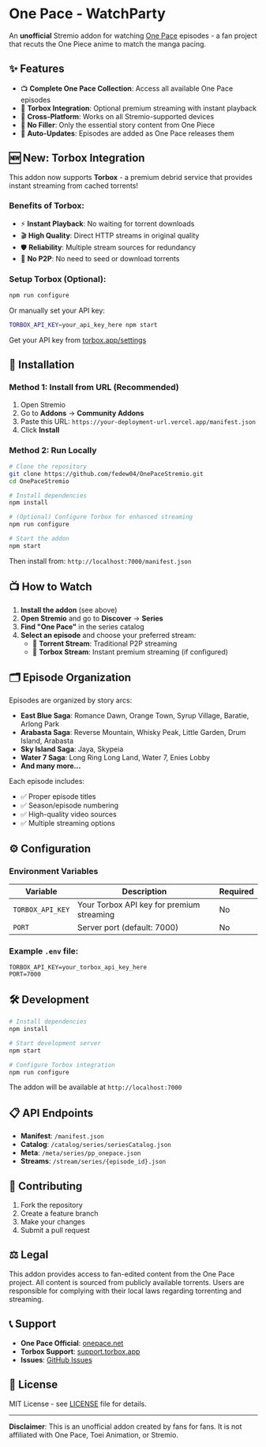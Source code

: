 # One Pace - WatchParty

An **unofficial** Stremio addon for watching [One Pace](https://onepace.net/) episodes - a fan project that recuts the One Piece anime to match the manga pacing.

## ✨ Features

- 📺 **Complete One Pace Collection**: Access all available One Pace episodes
- 🚀 **Torbox Integration**: Optional premium streaming with instant playback
- 📱 **Cross-Platform**: Works on all Stremio-supported devices
- 🎯 **No Filler**: Only the essential story content from One Piece
- 🔄 **Auto-Updates**: Episodes are added as One Pace releases them

## 🆕 New: Torbox Integration

This addon now supports **Torbox** - a premium debrid service that provides instant streaming from cached torrents!

### Benefits of Torbox:
- ⚡ **Instant Playback**: No waiting for torrent downloads
- 🎬 **High Quality**: Direct HTTP streams in original quality  
- 🛡️ **Reliability**: Multiple stream sources for redundancy
- 🚫 **No P2P**: No need to seed or download torrents

### Setup Torbox (Optional):
```bash
npm run configure
```

Or manually set your API key:
```bash
TORBOX_API_KEY=your_api_key_here npm start
```

Get your API key from [torbox.app/settings](https://torbox.app/settings)

## 🚀 Installation

### Method 1: Install from URL (Recommended)
1. Open Stremio
2. Go to **Addons** → **Community Addons**  
3. Paste this URL: `https://your-deployment-url.vercel.app/manifest.json`
4. Click **Install**

### Method 2: Run Locally
```bash
# Clone the repository
git clone https://github.com/fedew04/OnePaceStremio.git
cd OnePaceStremio

# Install dependencies
npm install

# (Optional) Configure Torbox for enhanced streaming
npm run configure

# Start the addon
npm start
```

Then install from: `http://localhost:7000/manifest.json`

## 📺 How to Watch

1. **Install the addon** (see above)
2. **Open Stremio** and go to **Discover** → **Series**
3. **Find "One Pace"** in the series catalog
4. **Select an episode** and choose your preferred stream:
   - 📁 **Torrent Stream**: Traditional P2P streaming
   - 🚀 **Torbox Stream**: Instant premium streaming (if configured)

## 🗂️ Episode Organization

Episodes are organized by story arcs:

- **East Blue Saga**: Romance Dawn, Orange Town, Syrup Village, Baratie, Arlong Park
- **Arabasta Saga**: Reverse Mountain, Whisky Peak, Little Garden, Drum Island, Arabasta
- **Sky Island Saga**: Jaya, Skypeia
- **Water 7 Saga**: Long Ring Long Land, Water 7, Enies Lobby
- **And many more...**

Each episode includes:
- ✅ Proper episode titles
- ✅ Season/episode numbering
- ✅ High-quality video sources
- ✅ Multiple streaming options

## ⚙️ Configuration

### Environment Variables

| Variable | Description | Required |
|----------|-------------|----------|
| `TORBOX_API_KEY` | Your Torbox API key for premium streaming | No |
| `PORT` | Server port (default: 7000) | No |

### Example `.env` file:
```env
TORBOX_API_KEY=your_torbox_api_key_here
PORT=7000
```

## 🛠️ Development

```bash
# Install dependencies
npm install

# Start development server
npm start

# Configure Torbox integration
npm run configure
```

The addon will be available at `http://localhost:7000`

## 📋 API Endpoints

- **Manifest**: `/manifest.json`
- **Catalog**: `/catalog/series/seriesCatalog.json`
- **Meta**: `/meta/series/pp_onepace.json`
- **Streams**: `/stream/series/{episode_id}.json`

## 🤝 Contributing

1. Fork the repository
2. Create a feature branch
3. Make your changes
4. Submit a pull request

## ⚖️ Legal

This addon provides access to fan-edited content from the One Pace project. All content is sourced from publicly available torrents. Users are responsible for complying with their local laws regarding torrenting and streaming.

## 📞 Support

- **One Pace Official**: [onepace.net](https://onepace.net/)
- **Torbox Support**: [support.torbox.app](https://support.torbox.app)
- **Issues**: [GitHub Issues](https://github.com/fedew04/OnePaceStremio/issues)

## 📜 License

MIT License - see [LICENSE](LICENSE) file for details.

---

**Disclaimer**: This is an unofficial addon created by fans for fans. It is not affiliated with One Pace, Toei Animation, or Stremio.
